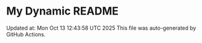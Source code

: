 # My Dynamic README
Updated at: Mon Oct 13 12:43:58 UTC 2025
This file was auto-generated by GitHub Actions.
